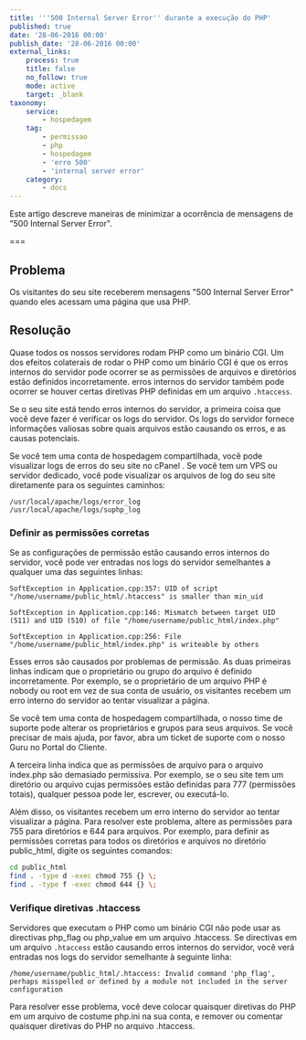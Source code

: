 ```yaml
---
title: '''500 Internal Server Error'' durante a execução do PHP'
published: true
date: '28-06-2016 00:00'
publish_date: '28-06-2016 00:00'
external_links:
    process: true
    title: false
    no_follow: true
    mode: active
    target: _blank
taxonomy:
    service:
        - hospedagem
    tag:
        - permissao
        - php
        - hospedagem
        - 'erro 500'
        - 'internal server error'
    category:
        - docs
---
```


Este artigo descreve maneiras de minimizar a ocorrência de mensagens de "500 Internal Server Error".

===

## Problema

Os visitantes do seu site receberem mensagens "500 Internal Server Error" quando eles acessam uma página que usa PHP.

## Resolução

Quase todos os nossos servidores rodam PHP como um binário CGI. Um dos efeitos colaterais de rodar o PHP como um binário CGI é que os erros internos do servidor pode ocorrer se as permissões de arquivos e diretórios estão definidos incorretamente. erros internos do servidor também pode ocorrer se houver certas diretivas PHP definidas em um arquivo `.htaccess`.

Se o seu site está tendo erros internos do servidor, a primeira coisa que você deve fazer é verificar os logs do servidor. Os logs do servidor fornece informações valiosas sobre quais arquivos estão causando os erros, e as causas potenciais.

Se você tem uma conta de hospedagem compartilhada, você pode visualizar logs de erros do seu site no cPanel . Se você tem um VPS ou servidor dedicado, você pode visualizar os arquivos de log do seu site diretamente para os seguintes caminhos:

```
/usr/local/apache/logs/error_log
/usr/local/apache/logs/suphp_log
```

### Definir as permissões corretas

Se as configurações de permissão estão causando erros internos do servidor, você pode ver entradas nos logs do servidor semelhantes a qualquer uma das seguintes linhas:

```
SoftException in Application.cpp:357: UID of script "/home/username/public_html/.htaccess" is smaller than min_uid

SoftException in Application.cpp:146: Mismatch between target UID (511) and UID (510) of file "/home/username/public_html/index.php"

SoftException in Application.cpp:256: File "/home/username/public_html/index.php" is writeable by others
```
Esses erros são causados por problemas de permissão. As duas primeiras linhas indicam que o proprietário ou grupo do arquivo é definido incorretamente. Por exemplo, se o proprietário de um arquivo PHP é nobody ou root em vez de sua conta de usuário, os visitantes recebem um erro interno do servidor ao tentar visualizar a página.

Se você tem uma conta de hospedagem compartilhada, o nosso time de suporte pode alterar os proprietários e grupos para seus arquivos. Se você precisar de mais ajuda, por favor, abra um ticket de suporte com o nosso Guru no Portal do Cliente.

A terceira linha indica que as permissões de arquivo para o arquivo index.php são demasiado permissiva. Por exemplo, se o seu site tem um diretório ou arquivo cujas permissões estão definidas para 777 (permissões totais), qualquer pessoa pode ler, escrever, ou executá-lo.

Além disso, os visitantes recebem um erro interno do servidor ao tentar visualizar a página. Para resolver este problema, altere as permissões para 755 para diretórios e 644 para arquivos. Por exemplo, para definir as permissões corretas para todos os diretórios e arquivos no diretório public_html, digite os seguintes comandos:

```bash
cd public_html
find . -type d -exec chmod 755 {} \;
find . -type f -exec chmod 644 {} \;
```

### Verifique diretivas .htaccess

Servidores que executam o PHP como um binário CGI não pode usar as directivas php_flag ou php_value em um arquivo .htaccess. Se directivas em um arquivo `.htaccess` estão causando erros internos do servidor, você verá entradas nos logs do servidor semelhante à seguinte linha:

```
/home/username/public_html/.htaccess: Invalid command 'php_flag', perhaps misspelled or defined by a module not included in the server configuration
```

Para resolver esse problema, você deve colocar quaisquer diretivas do PHP em um arquivo de costume php.ini na sua conta, e remover ou comentar quaisquer diretivas do PHP no arquivo .htaccess.